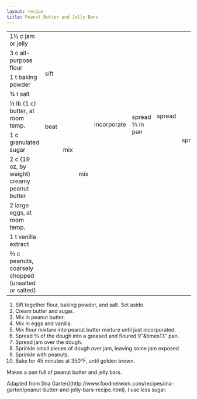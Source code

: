 ```yaml
---
layout: recipe
title: Peanut Butter and Jelly Bars
---
```

<table>
<tr>
  <td>1&frac12; c jam or jelly</td>
  <td colspan="5" class="righthide">&nbsp;</td>
  <td rowspan="7">spread</td>
  <td rowspan="9">sprinkle</td>
  <td rowspan="10">sprinkle</td>
  <td rowspan="10">bake 45 minutes at 350&deg;F</td>
</tr>
<tr>
  <td>3 c all-purpose flour</td>
  <td rowspan="3">sift</td>
  <td rowspan="3" colspan="2" class="righthide">&nbsp;</td>
  <td rowspan="6">incorporate</td>
  <td rowspan="6">spread &#x2154; in pan</td>
</tr>
<tr>
  <td>1 t baking powder</td>
</tr>
<tr>
  <td>&frac34; t salt</td>
</tr>
<tr>
  <td>&frac12; lb (1 c) butter, at room temp.</td>
  <td rowspan="2">beat</td>
  <td rowspan="3">mix</td>
  <td rowspan="5">mix</td>
</tr>
<tr>
  <td>1 c granulated sugar</td>
</tr>
<tr>
  <td>2 c (19 oz, by weight) creamy peanut butter</td>
  <td class="righthide">&nbsp;</td>
</tr>
<tr>
  <td>2 large eggs, at room temp.</td>
  <td colspan="2" rowspan="2" class="righthide">&nbsp;</td>
  <td rowspan="2" class="tophide">&nbsp;</td>
  <td rowspan="2" class="tophide">&nbsp;</td>
  <td rowspan="2" class="righthide">&nbsp;</td>
</tr>
<tr>
  <td>1 t vanilla extract</td>
</tr>
<tr>
  <td>&#x2154; c peanuts, coarsely chopped (unsalted or salted)</td>
  <td colspan="7" class="righthide" />
</tr>
</table>

1. Sift together flour, baking powder, and salt. Set aside.
1. Cream butter and sugar.
1. Mix in peanut butter.
1. Mix in eggs and vanilla.
1. Mix flour mixture into peanut butter mixture until just incorporated.
1. Spread &#x2154; of the dough into a greased and floured 9&Prime;&times13&Prime; pan.
1. Spread jam over the dough.
1. Sprinkle small pieces of dough over jam, leaving some jam exposed.
1. Sprinkle with peanuts.
1. Bake for 45 minutes at 350&deg;F, until golden brown.

<p>Makes a pan full of peanut butter and jelly bars.</p>
<p class="confession">
Adapted from [Ina Garten](http://www.foodnetwork.com/recipes/ina-garten/peanut-butter-and-jelly-bars-recipe.html). I use less sugar.
</p>
